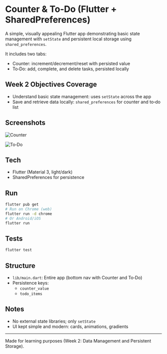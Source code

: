 # Counter & To‑Do (Flutter + SharedPreferences)

A simple, visually appealing Flutter app demonstrating basic state management with `setState` and persistent local storage using `shared_preferences`.

It includes two tabs:
- Counter: increment/decrement/reset with persisted value
- To‑Do: add, complete, and delete tasks, persisted locally

## Week 2 Objectives Coverage
- Understand basic state management: uses `setState` across the app
- Save and retrieve data locally: `shared_preferences` for counter and to‑do list

## Screenshots
![Counter](screenshots/counter.png)

![To‑Do](screenshots/todo.png)

## Tech
- Flutter (Material 3, light/dark)
- SharedPreferences for persistence

## Run
```bash
flutter pub get
# Run on Chrome (web)
flutter run -d chrome
# Or Android/iOS
flutter run
```

## Tests
```bash
flutter test
```

## Structure
- `lib/main.dart`: Entire app (bottom nav with Counter and To‑Do)
- Persistence keys:
  - `counter_value`
  - `todo_items`

## Notes
- No external state libraries; only `setState`
- UI kept simple and modern: cards, animations, gradients

---

Made for learning purposes (Week 2: Data Management and Persistent Storage).
